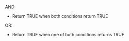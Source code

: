 AND:
- Return TRUE when both conditions return TRUE

OR:
- Return TRUE when one of both conditions returns TRUE